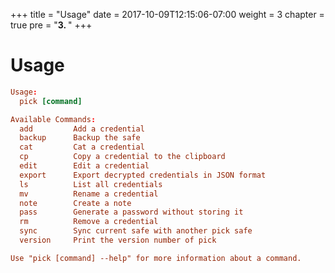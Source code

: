 +++
title = "Usage"
date = 2017-10-09T12:15:06-07:00
weight = 3
chapter = true
pre = "<b>3. </b>"
+++

# Usage

```toml
Usage:
  pick [command]

Available Commands:
  add         Add a credential
  backup      Backup the safe
  cat         Cat a credential
  cp          Copy a credential to the clipboard
  edit        Edit a credential
  export      Export decrypted credentials in JSON format
  ls          List all credentials
  mv          Rename a credential
  note        Create a note
  pass        Generate a password without storing it
  rm          Remove a credential
  sync        Sync current safe with another pick safe
  version     Print the version number of pick

Use "pick [command] --help" for more information about a command.
```
